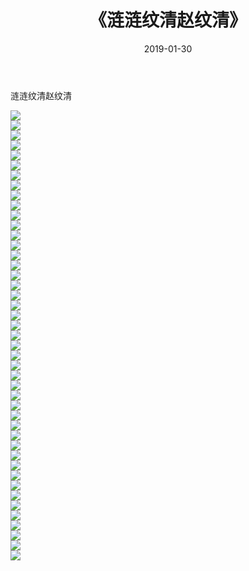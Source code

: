 ﻿---
layout: post
title:  《涟涟纹清赵纹清》
date:   2019-01-30
img: http://pic.660000.xyz/1:down/唯美/2019/涟涟纹清赵纹清/000.jpg
categories: [美女, 清纯, 唯美]
---

涟涟纹清赵纹清

  ![](http://pic.660000.xyz/1:down/唯美/2019/涟涟纹清赵纹清/001.jpg) <br> ![](http://pic.660000.xyz/1:down/唯美/2019/涟涟纹清赵纹清/002.jpg) <br> ![](http://pic.660000.xyz/1:down/唯美/2019/涟涟纹清赵纹清/003.jpg) <br> ![](http://pic.660000.xyz/1:down/唯美/2019/涟涟纹清赵纹清/004.jpg) <br> ![](http://pic.660000.xyz/1:down/唯美/2019/涟涟纹清赵纹清/005.jpg) <br> ![](http://pic.660000.xyz/1:down/唯美/2019/涟涟纹清赵纹清/006.jpg) <br> ![](http://pic.660000.xyz/1:down/唯美/2019/涟涟纹清赵纹清/007.jpg) <br> ![](http://pic.660000.xyz/1:down/唯美/2019/涟涟纹清赵纹清/008.jpg) <br> ![](http://pic.660000.xyz/1:down/唯美/2019/涟涟纹清赵纹清/009.jpg) <br> ![](http://pic.660000.xyz/1:down/唯美/2019/涟涟纹清赵纹清/010.jpg) <br> ![](http://pic.660000.xyz/1:down/唯美/2019/涟涟纹清赵纹清/011.jpg) <br> ![](http://pic.660000.xyz/1:down/唯美/2019/涟涟纹清赵纹清/012.jpg) <br> ![](http://pic.660000.xyz/1:down/唯美/2019/涟涟纹清赵纹清/013.jpg) <br> ![](http://pic.660000.xyz/1:down/唯美/2019/涟涟纹清赵纹清/014.jpg) <br> ![](http://pic.660000.xyz/1:down/唯美/2019/涟涟纹清赵纹清/015.jpg) <br> ![](http://pic.660000.xyz/1:down/唯美/2019/涟涟纹清赵纹清/016.jpg) <br> ![](http://pic.660000.xyz/1:down/唯美/2019/涟涟纹清赵纹清/017.jpg) <br> ![](http://pic.660000.xyz/1:down/唯美/2019/涟涟纹清赵纹清/018.jpg) <br> ![](http://pic.660000.xyz/1:down/唯美/2019/涟涟纹清赵纹清/019.jpg) <br> ![](http://pic.660000.xyz/1:down/唯美/2019/涟涟纹清赵纹清/020.jpg) <br> ![](http://pic.660000.xyz/1:down/唯美/2019/涟涟纹清赵纹清/021.jpg) <br> ![](http://pic.660000.xyz/1:down/唯美/2019/涟涟纹清赵纹清/022.jpg) <br> ![](http://pic.660000.xyz/1:down/唯美/2019/涟涟纹清赵纹清/023.jpg) <br> ![](http://pic.660000.xyz/1:down/唯美/2019/涟涟纹清赵纹清/024.jpg) <br> ![](http://pic.660000.xyz/1:down/唯美/2019/涟涟纹清赵纹清/025.jpg) <br> ![](http://pic.660000.xyz/1:down/唯美/2019/涟涟纹清赵纹清/026.jpg) <br> ![](http://pic.660000.xyz/1:down/唯美/2019/涟涟纹清赵纹清/027.jpg) <br> ![](http://pic.660000.xyz/1:down/唯美/2019/涟涟纹清赵纹清/028.jpg) <br> ![](http://pic.660000.xyz/1:down/唯美/2019/涟涟纹清赵纹清/029.jpg) <br> ![](http://pic.660000.xyz/1:down/唯美/2019/涟涟纹清赵纹清/030.jpg) <br> ![](http://pic.660000.xyz/1:down/唯美/2019/涟涟纹清赵纹清/031.jpg) <br> ![](http://pic.660000.xyz/1:down/唯美/2019/涟涟纹清赵纹清/032.jpg) <br> ![](http://pic.660000.xyz/1:down/唯美/2019/涟涟纹清赵纹清/033.jpg) <br> ![](http://pic.660000.xyz/1:down/唯美/2019/涟涟纹清赵纹清/034.jpg) <br> ![](http://pic.660000.xyz/1:down/唯美/2019/涟涟纹清赵纹清/035.jpg) <br> ![](http://pic.660000.xyz/1:down/唯美/2019/涟涟纹清赵纹清/036.jpg) <br> ![](http://pic.660000.xyz/1:down/唯美/2019/涟涟纹清赵纹清/037.jpg) <br> ![](http://pic.660000.xyz/1:down/唯美/2019/涟涟纹清赵纹清/038.jpg) <br> ![](http://pic.660000.xyz/1:down/唯美/2019/涟涟纹清赵纹清/039.jpg) <br> ![](http://pic.660000.xyz/1:down/唯美/2019/涟涟纹清赵纹清/040.jpg) <br> ![](http://pic.660000.xyz/1:down/唯美/2019/涟涟纹清赵纹清/041.jpg) <br> ![](http://pic.660000.xyz/1:down/唯美/2019/涟涟纹清赵纹清/042.jpg) <br> ![](http://pic.660000.xyz/1:down/唯美/2019/涟涟纹清赵纹清/043.jpg) <br> ![](http://pic.660000.xyz/1:down/唯美/2019/涟涟纹清赵纹清/044.jpg) <br> ![](http://pic.660000.xyz/1:down/唯美/2019/涟涟纹清赵纹清/045.jpg) <br>